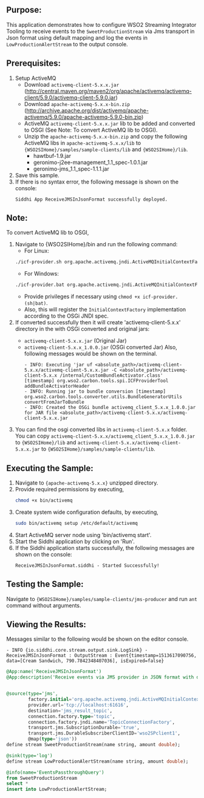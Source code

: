 ## Purpose:
This application demonstrates how to configure WSO2 Streaming Integrator Tooling to receive events to the `SweetProductionStream` via Jms transport in Json format using default mapping and log the events in `LowProductionAlertStream` to the output console.

## Prerequisites:
1. Setup ActiveMQ
	* Download `activemq-client-5.x.x.jar` (http://central.maven.org/maven2/org/apache/activemq/activemq-client/5.9.0/activemq-client-5.9.0.jar)
	* Download `apache-activemq-5.x.x-bin.zip` (http://archive.apache.org/dist/activemq/apache-activemq/5.9.0/apache-activemq-5.9.0-bin.zip)
	* ActiveMQ `activemq-client-5.x.x.jar` lib to be added and converted to OSGI (See Note: To convert ActiveMQ lib to OSGI).
	* Unzip the `apache-activemq-5.x.x-bin.zip` and copy the following ActiveMQ libs in `apache-activemq-5.x.x/lib` to `{WSO2SIHome}/samples/sample-clients/lib` and `{WSO2SIHome}/lib`.
		- hawtbuf-1.9.jar
		- geronimo-j2ee-management_1.1_spec-1.0.1.jar
		- geronimo-jms_1.1_spec-1.1.1.jar
2. Save this sample.
3. If there is no syntax error, the following message is shown on the console:
	```
	Siddhi App ReceiveJMSInJsonFormat successfully deployed.
	```

## Note:
To convert ActiveMQ lib to OSGI,
1. Navigate to {WSO2SIHome}/bin and run the following command:
	* For Linux:
	```bash
	./icf-provider.sh org.apache.activemq.jndi.ActiveMQInitialContextFactory <Downloaded Jar Path>/activemq-client-5.x.x.jar <Output Jar Path>
	```
	* For Windows:
	```bash
	./icf-provider.bat org.apache.activemq.jndi.ActiveMQInitialContextFactory <Downloaded Jar Path>\activemq-client-5.x.x.jar <Output Jar Path>
	```
	* Provide privileges if necessary using `chmod +x icf-provider.(sh|bat)`.
	* Also, this will register the `InitialContextFactory` implementation according to the OSGi JNDI spec.
2. If converted successfully then it will create 'activemq-client-5.x.x' directory in the <Output Jar Path> with OSGi converted and original jars:
	- `activemq-client-5.x.x.jar` (Original Jar)
	- `activemq-client-5.x.x_1.0.0.jar` (OSGi converted Jar)
	Also, following messages would be shown on the terminal.
		```
		- INFO: Executing 'jar uf <absolute_path>/activemq-client-5.x.x/activemq-client-5.x.x.jar -C <absolute_path>/activemq-client-5.x.x /internal/CustomBundleActivator.class'
		[timestamp] org.wso2.carbon.tools.spi.ICFProviderTool addBundleActivatorHeader
		- INFO: Running jar to bundle conversion [timestamp] org.wso2.carbon.tools.converter.utils.BundleGeneratorUtils convertFromJarToBundle
		- INFO: Created the OSGi bundle activemq_client_5.x.x_1.0.0.jar for JAR file <absolute_path>/activemq-client-5.x.x/activemq-client-5.x.x.jar
		```
3) You can find the osgi converted libs in `activemq-client-5.x.x` folder. You can copy `activemq-client-5.x.x/activemq_client_5.x.x_1.0.0.jar` to `{WSO2SIHome}/lib` and `activemq-client-5.x.x/activemq-client-5.x.x.jar` to `{WSO2SIHome}/samples/sample-clients/lib`.

## Executing the Sample:
1. Navigate to `{apache-activemq-5.x.x}` unzipped directory.
2. Provide required permissions by executing,
	```bash
	chmod +x bin/activemq
	```
3. Create system wide configuration defaults, by executing,
	```bash
	sudo bin/activemq setup /etc/default/activemq
	```
4. Start ActiveMQ server node using 'bin/activemq start'.
5. Start the Siddhi application by clicking on 'Run'.
6. If the Siddhi application starts successfully, the following messages are shown on the console:
	```
	ReceiveJMSInJsonFormat.siddhi - Started Successfully!
	```

## Testing the Sample:
Navigate to `{WSO2SIHome}/samples/sample-clients/jms-producer` and run `ant` command without arguments.

## Viewing the Results:
Messages similar to the following would be shown on the editor console.
```
- INFO {io.siddhi.core.stream.output.sink.LogSink} - ReceiveJMSInJsonFormat : OutputStream : Event{timestamp=1513617090756, data=[Cream Sandwich, 790.7842348407036], isExpired=false}
```

```sql
@App:name('ReceiveJMSInJsonFormat')
@App:description('Receive events via JMS provider in JSON format with default mapping and view the output on the console.')


@source(type='jms',
        factory.initial='org.apache.activemq.jndi.ActiveMQInitialContextFactory',
        provider.url='tcp://localhost:61616',
        destination='jms_result_topic',
        connection.factory.type='topic',
        connection.factory.jndi.name='TopicConnectionFactory',
        transport.jms.SubscriptionDurable='true',
        transport.jms.DurableSubscriberClientID='wso2SPclient1',
        @map(type='json'))
define stream SweetProductionStream(name string, amount double);

@sink(type='log')
define stream LowProductionAlertStream(name string, amount double);

@info(name='EventsPassthroughQuery')
from SweetProductionStream
select *
insert into LowProductionAlertStream;
```
